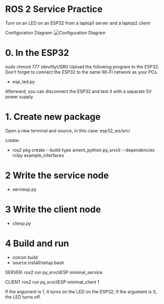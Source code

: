 # ROS 2 Service Practice

Turn on an LED on an ESP32 from a laptop1 server and a laptop2 client

Configuration Diagram:
![Configuration Diagram](https://github.com/hchelo/ROS2_basics/blob/main/img/ROS2%20Esp32%20led.png)
# 0. In the ESP32 
sudo chmod 777 /dev/ttyUSB0 
Upload the following program to the ESP32. Don't forget to connect the ESP32 to the same Wi-Fi network as your PCs.
- esp_led.py

Afterward, you can disconnect the ESP32 and test it with a separate 5V power supply.

# 1. Create new package
Open a new terminal and source, in this case: esp32_ws/src/

create:
- ros2 pkg create --build-type ament_python py_srvcli --dependencies rclpy example_interfaces

# 2 Write the service node

- serviesp.py

# 3 Write the client node

- cliesp.py

# 4 Build and run
- colcon build
- source install/setup.bash

SERVER:
	ros2 run py_srvcliESP minimal_service 

CLIENT
	ros2 run py_srvcliESP minimal_client 1

If the argument is 1, it turns on the LED on the ESP32; if the argument is 0, the LED turns off.

